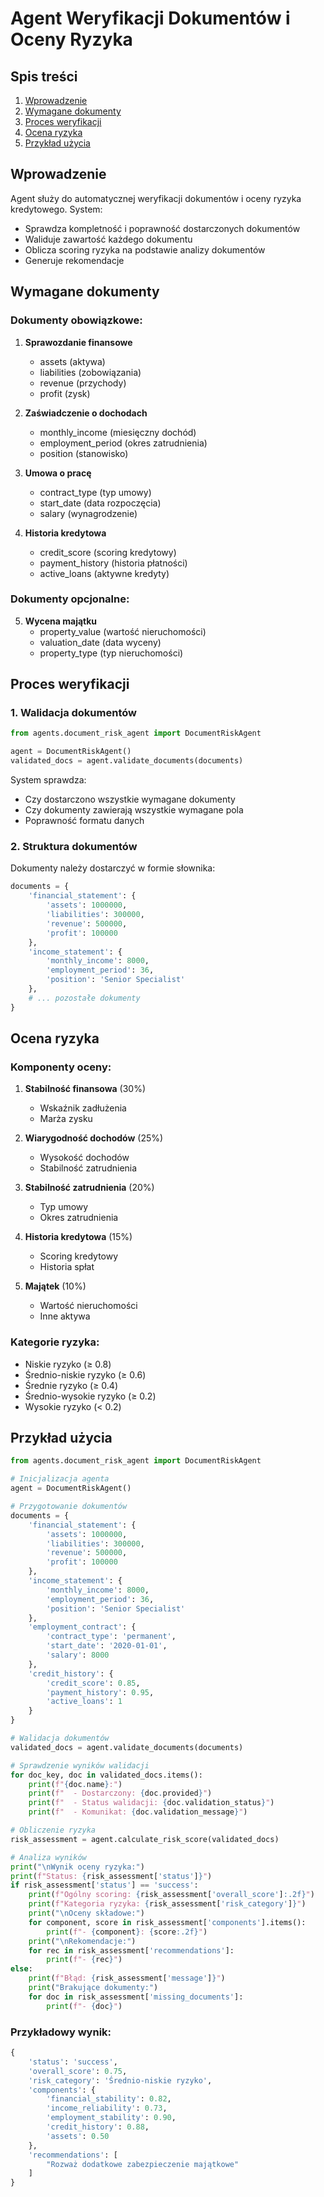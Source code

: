 # Agent Weryfikacji Dokumentów i Oceny Ryzyka

## Spis treści
1. [Wprowadzenie](#wprowadzenie)
2. [Wymagane dokumenty](#wymagane-dokumenty)
3. [Proces weryfikacji](#proces-weryfikacji)
4. [Ocena ryzyka](#ocena-ryzyka)
5. [Przykład użycia](#przykład-użycia)

## Wprowadzenie

Agent służy do automatycznej weryfikacji dokumentów i oceny ryzyka kredytowego. System:
- Sprawdza kompletność i poprawność dostarczonych dokumentów
- Waliduje zawartość każdego dokumentu
- Oblicza scoring ryzyka na podstawie analizy dokumentów
- Generuje rekomendacje

## Wymagane dokumenty

### Dokumenty obowiązkowe:

1. **Sprawozdanie finansowe**
   - assets (aktywa)
   - liabilities (zobowiązania)
   - revenue (przychody)
   - profit (zysk)

2. **Zaświadczenie o dochodach**
   - monthly_income (miesięczny dochód)
   - employment_period (okres zatrudnienia)
   - position (stanowisko)

3. **Umowa o pracę**
   - contract_type (typ umowy)
   - start_date (data rozpoczęcia)
   - salary (wynagrodzenie)

4. **Historia kredytowa**
   - credit_score (scoring kredytowy)
   - payment_history (historia płatności)
   - active_loans (aktywne kredyty)

### Dokumenty opcjonalne:

5. **Wycena majątku**
   - property_value (wartość nieruchomości)
   - valuation_date (data wyceny)
   - property_type (typ nieruchomości)

## Proces weryfikacji

### 1. Walidacja dokumentów
```python
from agents.document_risk_agent import DocumentRiskAgent

agent = DocumentRiskAgent()
validated_docs = agent.validate_documents(documents)
```

System sprawdza:
- Czy dostarczono wszystkie wymagane dokumenty
- Czy dokumenty zawierają wszystkie wymagane pola
- Poprawność formatu danych

### 2. Struktura dokumentów

Dokumenty należy dostarczyć w formie słownika:
```python
documents = {
    'financial_statement': {
        'assets': 1000000,
        'liabilities': 300000,
        'revenue': 500000,
        'profit': 100000
    },
    'income_statement': {
        'monthly_income': 8000,
        'employment_period': 36,
        'position': 'Senior Specialist'
    },
    # ... pozostałe dokumenty
}
```

## Ocena ryzyka

### Komponenty oceny:

1. **Stabilność finansowa** (30%)
   - Wskaźnik zadłużenia
   - Marża zysku

2. **Wiarygodność dochodów** (25%)
   - Wysokość dochodów
   - Stabilność zatrudnienia

3. **Stabilność zatrudnienia** (20%)
   - Typ umowy
   - Okres zatrudnienia

4. **Historia kredytowa** (15%)
   - Scoring kredytowy
   - Historia spłat

5. **Majątek** (10%)
   - Wartość nieruchomości
   - Inne aktywa

### Kategorie ryzyka:

- Niskie ryzyko (≥ 0.8)
- Średnio-niskie ryzyko (≥ 0.6)
- Średnie ryzyko (≥ 0.4)
- Średnio-wysokie ryzyko (≥ 0.2)
- Wysokie ryzyko (< 0.2)

## Przykład użycia

```python
from agents.document_risk_agent import DocumentRiskAgent

# Inicjalizacja agenta
agent = DocumentRiskAgent()

# Przygotowanie dokumentów
documents = {
    'financial_statement': {
        'assets': 1000000,
        'liabilities': 300000,
        'revenue': 500000,
        'profit': 100000
    },
    'income_statement': {
        'monthly_income': 8000,
        'employment_period': 36,
        'position': 'Senior Specialist'
    },
    'employment_contract': {
        'contract_type': 'permanent',
        'start_date': '2020-01-01',
        'salary': 8000
    },
    'credit_history': {
        'credit_score': 0.85,
        'payment_history': 0.95,
        'active_loans': 1
    }
}

# Walidacja dokumentów
validated_docs = agent.validate_documents(documents)

# Sprawdzenie wyników walidacji
for doc_key, doc in validated_docs.items():
    print(f"{doc.name}:")
    print(f"  - Dostarczony: {doc.provided}")
    print(f"  - Status walidacji: {doc.validation_status}")
    print(f"  - Komunikat: {doc.validation_message}")

# Obliczenie ryzyka
risk_assessment = agent.calculate_risk_score(validated_docs)

# Analiza wyników
print("\nWynik oceny ryzyka:")
print(f"Status: {risk_assessment['status']}")
if risk_assessment['status'] == 'success':
    print(f"Ogólny scoring: {risk_assessment['overall_score']:.2f}")
    print(f"Kategoria ryzyka: {risk_assessment['risk_category']}")
    print("\nOceny składowe:")
    for component, score in risk_assessment['components'].items():
        print(f"- {component}: {score:.2f}")
    print("\nRekomendacje:")
    for rec in risk_assessment['recommendations']:
        print(f"- {rec}")
else:
    print(f"Błąd: {risk_assessment['message']}")
    print("Brakujące dokumenty:")
    for doc in risk_assessment['missing_documents']:
        print(f"- {doc}")
```

### Przykładowy wynik:

```python
{
    'status': 'success',
    'overall_score': 0.75,
    'risk_category': 'Średnio-niskie ryzyko',
    'components': {
        'financial_stability': 0.82,
        'income_reliability': 0.73,
        'employment_stability': 0.90,
        'credit_history': 0.88,
        'assets': 0.50
    },
    'recommendations': [
        "Rozważ dodatkowe zabezpieczenie majątkowe"
    ]
}
``` 